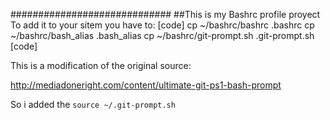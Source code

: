 #############################
##This is my Bashrc profile proyect
To add it to your sitem you have to: 
[code]
cp ~/bashrc/bashrc .bashrc
cp ~/bashrc/bash_alias .bash_alias
cp ~/bashrc/git-prompt.sh .git-prompt.sh
[code]

This is a modification of the original source:

http://mediadoneright.com/content/ultimate-git-ps1-bash-prompt

So i added the ```source ~/.git-prompt.sh```


